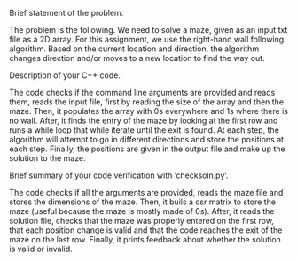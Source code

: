 Brief statement of the problem.

The problem is the following. We need to solve a maze, given as an input txt 
file as a 2D array. For this assignment, we use the right-hand wall
following algorithm. Based on the current location and direction, the algorithm
changes direction and/or moves to a new location to find the way out.

Description of your C++ code.

The code checks if the command line arguments are provided and reads them, reads
the input file, first by reading the size of the array and then the maze. Then,
it populates the array with 0s everywhere and 1s where there is no wall. After,
it finds the entry of the maze by looking at the first row and runs a while loop
that while iterate until the exit is found. At each step, the algorithm will
attempt to go in different directions and store the positions at each step.
Finally, the positions are given in the output file and make up the solution
to the maze.

Brief summary of your code verification with ’checksoln.py‘.

The code checks if all the arguments are provided, reads the maze file and 
stores the dimensions of the maze. Then, it buils a csr matrix to store the maze 
(useful because the maze is mostly made of 0s). After, it reads the solution
file, checks that the maze was properly entered on the first row, that each 
position change is valid and that the code reaches the exit of the maze on the 
last row. Finally, it prints feedback about whether the solution is valid or 
invalid.
